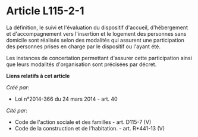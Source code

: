 # Article L115-2-1

La définition, le suivi et l'évaluation du dispositif d'accueil, d'hébergement et d'accompagnement vers l'insertion et le
logement des personnes sans domicile sont réalisés selon des modalités qui assurent une participation des personnes prises en
charge par le dispositif ou l'ayant été. 

Les instances de concertation permettant d'assurer cette participation ainsi que leurs modalités d'organisation sont
précisées par décret.

**Liens relatifs à cet article**

_Créé par_:

  - Loi n°2014-366 du 24 mars 2014 - art. 40

_Cité par_:

  - Code de l'action sociale et des familles - art. D115-7 (V)
  - Code de la construction et de l'habitation. - art. R*441-13 (V)
